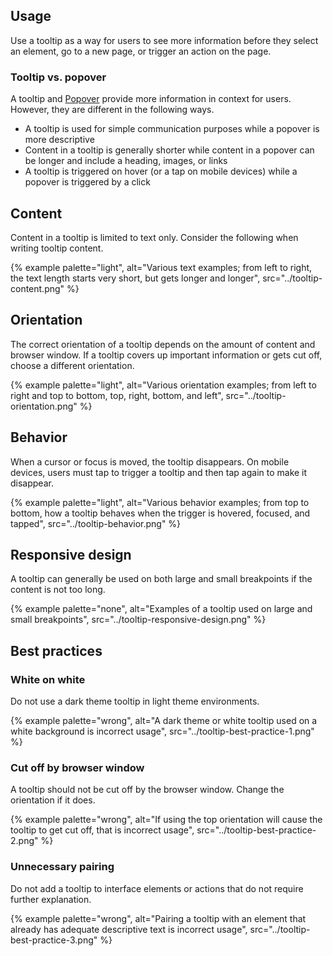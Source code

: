 ## Usage 
Use a tooltip as a way for users to see more information before they select an element, go to a new page, or trigger an action on the page.
### Tooltip vs. popover 
A tooltip and [Popover](/elements/popover) provide more information in context for users. However, they are different in the following ways.

- A tooltip is used for simple communication purposes while a popover is more descriptive
- Content in a tooltip is generally shorter while content in a popover can be longer and include a heading, images, or links
- A tooltip is triggered on hover (or a tap on mobile devices) while a popover is triggered by a click
## Content 
Content in a tooltip is limited to text only. Consider the following when writing tooltip content.

{% example palette="light",
          alt="Various text examples; from left to right, the text length starts very short, but gets longer and longer",
          src="../tooltip-content.png" %}

## Orientation 
The correct orientation of a tooltip depends on the amount of content and browser window. If a tooltip covers up important information or gets cut off, choose a different orientation.

{% example palette="light",
          alt="Various orientation examples; from left to right and top to bottom, top, right, bottom, and left",
          src="../tooltip-orientation.png" %}

## Behavior 
When a cursor or focus is moved, the tooltip disappears. On mobile devices, users must tap to trigger a tooltip and then tap again to make it disappear.

{% example palette="light",
          alt="Various behavior examples; from top to bottom, how a tooltip behaves when the trigger is hovered, focused, and tapped",
          src="../tooltip-behavior.png" %}

## Responsive design 
A tooltip can generally be used on both large and small breakpoints if the content is not too long.

{% example palette="none",
          alt="Examples of a tooltip used on large and small breakpoints",
          src="../tooltip-responsive-design.png" %}

## Best practices 
### White on white 
Do not use a dark theme tooltip in light theme environments.

{% example palette="wrong",
          alt="A dark theme or white tooltip used on a white background is incorrect usage",
          src="../tooltip-best-practice-1.png" %}

### Cut off by browser window 
A tooltip should not be cut off by the browser window. Change the orientation if it does.

{% example palette="wrong",
          alt="If using the top orientation will cause the tooltip to get cut off, that is incorrect usage",
          src="../tooltip-best-practice-2.png" %}

### Unnecessary pairing 
Do not add a tooltip to interface elements or actions that do not require further explanation.

{% example palette="wrong",
          alt="Pairing a tooltip with an element that already has adequate descriptive text is incorrect usage",
          src="../tooltip-best-practice-3.png" %}

